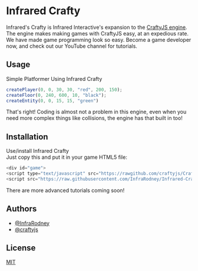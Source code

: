 
# Infrared Crafty

Infrared's Crafty is Infrared Interactive's expansion to the [CraftyJS engine](https://github.com/craftyjs/Crafty). The engine makes making games with CraftyJS easy, at an expedious rate. We have made game programming look so easy. Become a game developer now, and check out our YouTube channel for tutorials.
## Usage
Simple Platformer Using Infrared Crafty
```javascript
createPlayer(0, 0, 30, 30, "red", 200, 150);
createFloor(0, 240, 600, 10, "black");
createEntity(0, 0, 15, 15, "green")
```
That's right! Coding is almost not a problem in this engine, even when you need more complex things like collisions, the engine has that built in too!


## Installation

Use/install Infrared Crafty\
Just copy this and put it in your game HTML5 file:
  ```javascript
  <div id="game">
  <script type="text/javascript" src="https://rawgithub.com/craftyjs/Crafty/release/dist/crafty-min.js"></script>
  <script src="https://raw.githubusercontent.com/InfraRodney/Infrared-Crafty/main/core.js"></script>
  ```
  There are more advanced tutorials coming soon!
## Authors

- [@InfraRodney](https://www.github.com/InfraRodney)
- [@craftyjs](https://github.com/craftyjs)
## License

[MIT](https://choosealicense.com/licenses/mit/)

